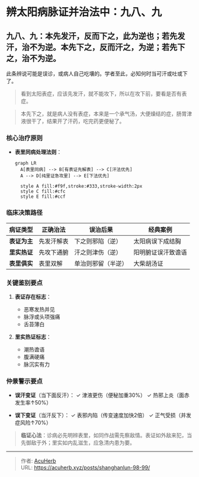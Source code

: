 # 辨太阳病脉证并治法中：九八、九


## 九八、九：本先发汗，反而下之，此为逆也；若先发汗，治不为逆。本先下之，反而汗之，为逆；若先下之，治不为逆。

<!--more-->

此条辨说可能是误诊，或病人自己吃壤的。学者至此，必知何时当可汗或吐或下了。

> 看到太阳表症，应该先发汗，就不能攻下，所以在攻下前，要看是否有表症。

> 本先下之，就是病人没有表症，本来是一个承气汤，大便燥结的症，肠胃津液很干了，结果开了汗药，吃完药更便秘了。

### 核心治疗原则
- **表里同病处理法则**：
  ```mermaid
  graph LR
    A[表里同病] --> B[有表证先解表] --> C[汗法优先]
    A --> D[纯里证急攻里] --> E[下法优先]

    style A fill:#f9f,stroke:#333,stroke-width:2px
    style C fill:#cfc
    style E fill:#ccf
  ```

### 临床决策路径
| 病证类型       | 正确治法      | 误治后果               | 经典案例               |
|----------------|---------------|------------------------|------------------------|
| **表证为主**   | 先发汗解表    | 下之则邪陷（逆）       | 太阳病误下成结胸       |
| **里实热证**   | 先攻下通腑    | 汗之则津伤（逆）       | 阳明腑证误汗致谵语     |
| **表里俱实**   | 表里双解      | 单治则邪留（半逆）     | 大柴胡汤证             |

### 关键鉴别要点
1. **表证存在标志**：
   - 恶寒发热并见
   - 脉浮或头项强痛
   - 舌苔薄白

2. **里实热证标志**：
   - 潮热谵语
   - 腹满硬痛
   - 脉沉实有力

### 仲景警示要点
- **误汗变证**（当下面反汗）：
  ✓ 津液更伤（便秘加重30%）
  ✓ 热邪上炎（面赤发生率↑50%）

- **误下变证**（当汗反下）：
  ✓ 表邪内陷（传变速度加快2倍）
  ✓ 正气受损（并发症风险↑70%）

> **临证心法**：诊病必先明辨表里，如同作战需先察敌情。表证如外敌来犯，当先御敌于外；里实如内乱滋生，应急清内患为要。

---

> 作者: [AcuHerb](https://acuherb.xyz)  
> URL: https://acuherb.xyz/posts/shanghanlun-98-99/  

